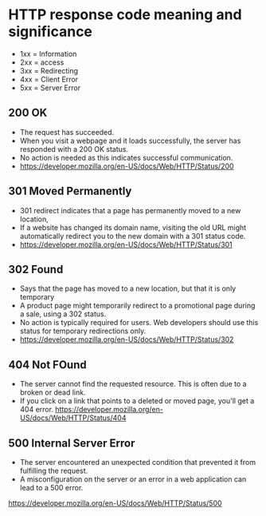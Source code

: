 #  HTTP response code meaning and significance 

- 1xx = Information
- 2xx = access
- 3xx = Redirecting
- 4xx = Client Error
- 5xx = Server Error 

## 200 OK 

- The request has succeeded. 
- When you visit a webpage and it loads successfully, the server has responded with a 200 OK status.
- No action is needed as this indicates successful communication.
- https://developer.mozilla.org/en-US/docs/Web/HTTP/Status/200


## 301 Moved Permanently

- 301 redirect indicates that a page has permanently moved to a new location,
- If a website has changed its domain name, visiting the old URL might automatically redirect you to the new domain with a 301 status code.
- https://developer.mozilla.org/en-US/docs/Web/HTTP/Status/301

## 302 Found

- Says that the page has moved to a new location, but that it is only temporary
- A product page might temporarily redirect to a promotional page during a sale, using a 302 status.
- No action is typically required for users. Web developers should use this status for temporary redirections only.
- https://developer.mozilla.org/en-US/docs/Web/HTTP/Status/302

## 404 Not FOund

- The server cannot find the requested resource. This is often due to a broken or dead link.
- If you click on a link that points to a deleted or moved page, you'll get a 404 error.
https://developer.mozilla.org/en-US/docs/Web/HTTP/Status/404

## 500 Internal Server Error

- The server encountered an unexpected condition that prevented it from fulfilling the request.
- A misconfiguration on the server or an error in a web application can lead to a 500 error.

https://developer.mozilla.org/en-US/docs/Web/HTTP/Status/500